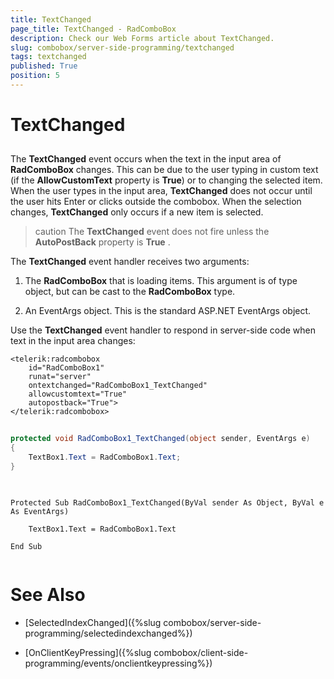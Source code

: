 ```yaml
---
title: TextChanged
page_title: TextChanged - RadComboBox
description: Check our Web Forms article about TextChanged.
slug: combobox/server-side-programming/textchanged
tags: textchanged
published: True
position: 5
---
```


# TextChanged



## 

The **TextChanged** event occurs when the text in the input area of **RadComboBox** changes. This can be due to the user typing in custom text (if the **AllowCustomText** property is **True**) or to changing the selected item. When the user types in the input area, **TextChanged** does not occur until the user hits Enter or clicks outside the combobox. When the selection changes, **TextChanged** only occurs if a new item is selected.

>caution The **TextChanged** event does not fire unless the **AutoPostBack** property is **True** .
>


The **TextChanged** event handler receives two arguments:

1. The **RadComboBox** that is loading items. This argument is of type object, but can be cast to the **RadComboBox** type.

1. An EventArgs object. This is the standard ASP.NET EventArgs object.

Use the **TextChanged** event handler to respond in server-side code when text in the input area changes:

````ASPNET
<telerik:radcombobox 
	id="RadComboBox1"
	runat="server" 
	ontextchanged="RadComboBox1_TextChanged"
	allowcustomtext="True" 
	autopostback="True">
</telerik:radcombobox>
````





````C#
	     	
protected void RadComboBox1_TextChanged(object sender, EventArgs e)
{   
	TextBox1.Text = RadComboBox1.Text;
}
				
````
````VB.NET
	
Protected Sub RadComboBox1_TextChanged(ByVal sender As Object, ByVal e As EventArgs)

	TextBox1.Text = RadComboBox1.Text

End Sub
	
````


# See Also

 * [SelectedIndexChanged]({%slug combobox/server-side-programming/selectedindexchanged%})

 * [OnClientKeyPressing]({%slug combobox/client-side-programming/events/onclientkeypressing%})
